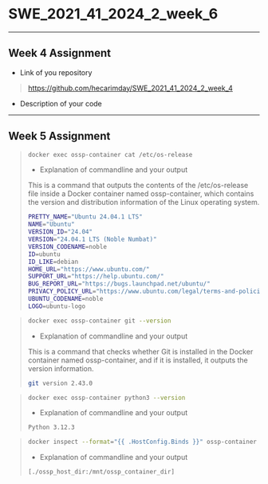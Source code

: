 # SWE_2021_41_2024_2_week_6
---
## Week 4 Assignment
* Link of you repository
  
> https://github.com/hecarimday/SWE_2021_41_2024_2_week_4
* Description of your code 
---
## Week 5 Assignment
> ```bash
> docker exec ossp-container cat /etc/os-release
> ```
>* Explanation of commandline and your output
>  
>  This is a command that outputs the contents of the /etc/os-release file inside a Docker container named ossp-container, which contains the version and distribution information of the Linux operating system.
>```bash
>PRETTY_NAME="Ubuntu 24.04.1 LTS"
>NAME="Ubuntu"
>VERSION_ID="24.04"
>VERSION="24.04.1 LTS (Noble Numbat)"
>VERSION_CODENAME=noble
>ID=ubuntu
>ID_LIKE=debian
>HOME_URL="https://www.ubuntu.com/"
>SUPPORT_URL="https://help.ubuntu.com/"
>BUG_REPORT_URL="https://bugs.launchpad.net/ubuntu/"
>PRIVACY_POLICY_URL="https://www.ubuntu.com/legal/terms-and-policies/privacy-policy"
>UBUNTU_CODENAME=noble
>LOGO=ubuntu-logo
>```

> ```bash
> docker exec ossp-container git --version
> ```
>* Explanation of commandline and your output
>  
>  This is a command that checks whether Git is installed in the Docker container named ossp-container, and if it is installed, it outputs the version information.
>  
>```bash
>git version 2.43.0
>```


> ```bash
> docker exec ossp-container python3 --version
> ```
>* Explanation of commandline and your output
> ```bash
> Python 3.12.3
> ```

> ```bash
> docker inspect --format="{{ .HostConfig.Binds }}" ossp-container
> ```
>* Explanation of commandline and your output
> ```bash
> [./ossp_host_dir:/mnt/ossp_container_dir]
> ```
